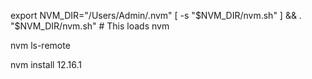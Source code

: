 export NVM_DIR="/Users/Admin/.nvm"
[ -s "$NVM_DIR/nvm.sh" ] && . "$NVM_DIR/nvm.sh"  # This loads nvm

nvm ls-remote

nvm install 12.16.1
